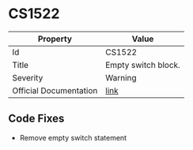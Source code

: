 # CS1522

| Property               | Value                                                             |
| ---------------------- | ----------------------------------------------------------------- |
| Id                     | CS1522                                                            |
| Title                  | Empty switch block\.                                              |
| Severity               | Warning                                                           |
| Official Documentation | [link](http://docs.microsoft.com/en-us/dotnet/csharp/misc/cs1522) |

## Code Fixes

* Remove empty switch statement

